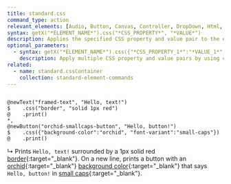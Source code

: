 ```yaml
---
title: standard.css
command_type: action
relevant_elements: [Audio, Button, Canvas, Controller, DropDown, Html, Image, MediaRecorder, Scale, Text, TextInput, Tooltip, Video, Youtube]
syntax: getX("*ELEMENT_NAME*").css("*CSS_PROPERTY*", "*VALUE*")
description: Applies the specified CSS property and value pair to the element.
optional_parameters: 
  - syntax: getX("*ELEMENT_NAME*").css({"*CSS_PROPERTY_1*":"*VALUE_1*", "*CSS_PROPERTY_2*":"*VALUE_2*"})
    description: Apply multiple CSS property and value pairs by using curly brackets and colons.
related:
  - name: standard.cssContainer
    collection: standard-element-commands
---
```


<pre><code class="language-diff-javascript diff-highlight">
@newText("framed-text", "Hello, text!")
$    .css("border", "solid 1px red")
@    .print()
*,
@newButton("orchid-smallcaps-button", "Hello, button!")
$    .css({"background-color":"orchid", "font-variant":"small-caps"})
@    .print()
</code></pre>

↳ Prints `Hello, text!` surrounded by a 1px solid red
[border](https://www.w3schools.com/cssref/pr_border.asp){:target="_blank"}.
On a new line, prints a button with an
[orchid](https://www.w3schools.com/colors/color_tryit.asp?color=Orchid){:target="_blank"}
[background color](https://www.w3schools.com/cssref/pr_background-color.asp){:target="_blank"}
that says `Hello, button!` in
[small caps](https://www.w3schools.com/cssref/pr_font_font-variant.asp){:target="_blank"}.
